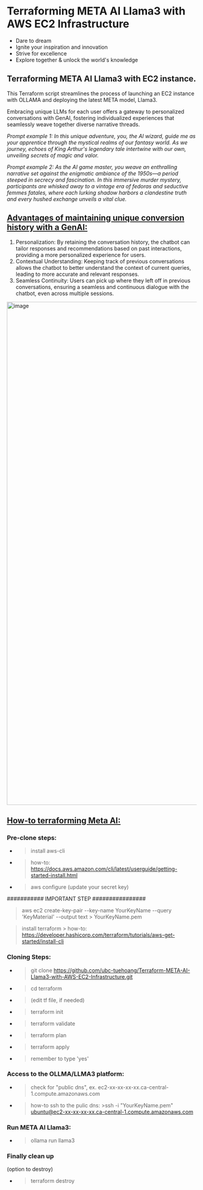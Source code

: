 # Terraforming META AI Llama3 with AWS EC2 Infrastructure

- Dare to dream
- Ignite your inspiration and innovation
- Strive for excellence
- Explore together & unlock the world's knowledge

## Terraforming META AI Llama3 with EC2 instance.

This Terraform script streamlines the process of launching an EC2 instance with OLLAMA and deploying the latest META model, Llama3. 

Embracing unique LLMs for each user offers a gateway to personalized conversations with GenAI, fostering individualized experiences that seamlessly weave together diverse narrative threads.

_Prompt example 1: In this unique adventure, you, the AI wizard, guide me as your apprentice through the mystical realms of our fantasy world. As we journey, echoes of King Arthur's legendary tale intertwine with our own, unveiling secrets of magic and valor._  

_Prompt example 2: As the AI game master, you weave an enthralling narrative set against the enigmatic ambiance of the 1950s—a period steeped in secrecy and fascination. In this immersive murder mystery, participants are whisked away to a vintage era of fedoras and seductive femmes fatales, where each lurking shadow harbors a clandestine truth and every hushed exchange unveils a vital clue._ 

## <ins>Advantages of maintaining unique conversion history with a GenAI:</ins>
1. Personalization: By retaining the conversation history, the chatbot can tailor responses and recommendations based on past interactions, providing a more personalized experience for users.
2. Contextual Understanding: Keeping track of previous conversations allows the chatbot to better understand the context of current queries, leading to more accurate and relevant responses.
3. Seamless Continuity: Users can pick up where they left off in previous conversations, ensuring a seamless and continuous dialogue with the chatbot, even across multiple sessions.

<img width="1334" alt="image" src="https://github.com/ubc-tuehoang/Terraform-META-AI-Llama3-with-AWS-EC2-Infrastructure/assets/86985864/1a938c04-9467-437b-af6c-792d98acc125">



## <ins>How-to terraforming Meta AI:</ins>

### Pre-clone steps:

- > install aws-cli
- 	> how-to: https://docs.aws.amazon.com/cli/latest/userguide/getting-started-install.html

- > aws configure (update your secret key)

########### IMPORTANT STEP ################
> aws ec2 create-key-pair --key-name YourKeyName --query 'KeyMaterial' --output text > YourKeyName.pem

> install terraform 
	> how-to: https://developer.hashicorp.com/terraform/tutorials/aws-get-started/install-cli


### Cloning Steps:

- > git clone https://github.com/ubc-tuehoang/Terraform-META-AI-Llama3-with-AWS-EC2-Infrastructure.git
- > cd terraform

- > (edit tf file, if needed)

- > terraform init
- > terraform validate
- > terraform plan
- > terraform apply
- 	> remember to type 'yes'


### Access to the OLLMA/LLMA3 platform:
- > check for "public dns", ex. ec2-xx-xx-xx-xx.ca-central-1.compute.amazonaws.com
- 	> how-to ssh to the pulic dns: >ssh -i "YourKeyName.pem" ubuntu@ec2-xx-xx-xx-xx.ca-central-1.compute.amazonaws.com

### Run META AI Llama3:

- > ollama run llama3

### Finally clean up

(option to destroy)
- > terraform destroy
